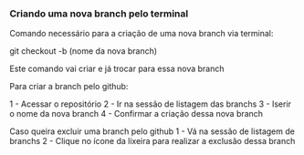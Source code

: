 ### Criando uma nova branch pelo terminal

Comando necessário para a criação de uma nova branch via terminal:

git checkout -b (nome da nova branch)


Este comando vai criar e já trocar para essa nova branch

Para criar a branch pelo github:

1 - Acessar o repositório
2 - Ir na sessão de listagem das branchs
3 - Iserir o nome da nova branch
4 - Confirmar a criação dessa nova branch


Caso queira excluir uma branch pelo github
1 - Vá na sessão de listagem de branchs
2 - Clique no ícone da lixeira para realizar a exclusão dessa branch